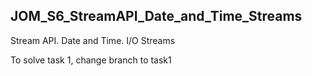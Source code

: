 ## JOM_S6_StreamAPI_Date_and_Time_Streams

Stream API. Date and Time. I/O Streams

To solve task 1, change branch to task1
